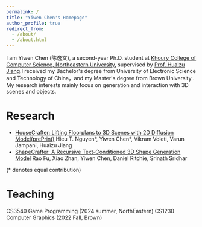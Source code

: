 ```yaml
---
permalink: /
title: "Yiwen Chen's Homepage"
author_profile: true
redirect_from: 
  - /about/
  - /about.html
---
```


I am Yiwen Chen (陈逸文), a second-year Ph.D. student at [Khoury College of Computer Science, Northeastern University](https://www.khoury.northeastern.edu/), supervised by [Prof. Huaizu Jiang](https://jianghz.me/).I received my Bachelor's degree from University of Electronic Science and Technology of China，and my Master's degree from Brown University . My research interests mainly focus on generation and interaction with 3D scenes and objects. 

Research
======
- [HouseCrafter: Lifting Floorplans to 3D Scenes with 2D Diffusion Model(prePrint)](https://arxiv.org/abs/2406.20077)
Hieu T. Nguyen*, Yiwen Chen*, Vikram Voleti, Varun Jampani, Huaizu Jiang
- [ShapeCrafter: A Recursive Text-Conditioned 3D Shape Generation Model](https://arxiv.org/abs/2207.09446)
Rao Fu, Xiao Zhan, Yiwen Chen, Daniel Ritchie, Srinath Sridhar

(* denotes equal contribution)

Teaching
======

CS3540 Game Programming (2024 summer, NorthEastern)
CS1230 Computer Graphics (2022 Fall, Brown)

